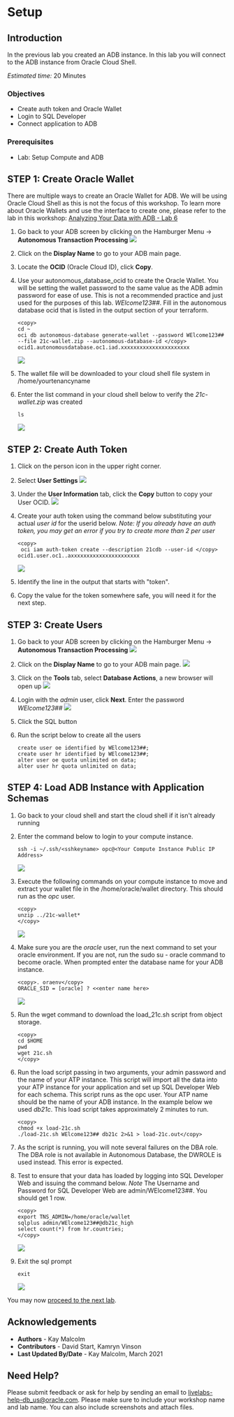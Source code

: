 # Setup

## Introduction
In the previous lab you created an ADB instance.  In this lab you will connect to the ADB instance from Oracle Cloud Shell.

*Estimated time:* 20 Minutes

### Objectives
- Create auth token and Oracle Wallet 
- Login to SQL Developer
- Connect application to ADB

### Prerequisites
- Lab: Setup Compute and ADB

## **STEP 1:** Create Oracle Wallet
There are multiple ways to create an Oracle Wallet for ADB.  We will be using Oracle Cloud Shell as this is not the focus of this workshop.  To learn more about Oracle Wallets and use the interface to create one, please refer to the lab in this workshop: [Analyzing Your Data with ADB - Lab 6](https://apexapps.oracle.com/pls/apex/dbpm/r/livelabs/view-workshop?p180_id=553)

1.  Go back to your ADB screen by clicking on the Hamburger Menu -> **Autonomous Transaction Processing** 
      ![](./images/select-atp.png " ")

2.  Click on the **Display Name** to go to your ADB main page.
   
3.  Locate the **OCID** (Oracle Cloud ID), click **Copy**.  

4.  Use your autonomous\_database\_ocid to create the Oracle Wallet. You will be setting the wallet password to the same value as the ADB admin password for ease of use. This is not a recommended practice and just used for the purposes of this lab. *WElcome123##*. Fill in the autonomous database ocid that is listed in the output section of your terraform.
   
      ````
      <copy>
      cd ~
      oci db autonomous-database generate-wallet --password WElcome123## --file 21c-wallet.zip --autonomous-database-id </copy> ocid1.autonomousdatabase.oc1.iad.xxxxxxxxxxxxxxxxxxxxxx
      ````

      ![](./images/wallet.png " ")

5.  The wallet file will be downloaded to your cloud shell file system in /home/yourtenancyname

6.  Enter the list command in your cloud shell below to verify the *21c-wallet.zip* was created
   
      ````
      ls
      ````
      ![](./images/wallet-created.png " ")

## **STEP 2:** Create Auth Token

1.  Click on the person icon in the upper right corner.
2.  Select **User Settings**
      ![](./images/select-user.png " ")

3.  Under the **User Information** tab, click the **Copy** button to copy your User OCID.
      ![](./images/copy-user-ocid.png " ")

4.  Create your auth token using the command below substituting your actual *user id* for the userid below.  *Note: If you already have an auth token, you may get an error if you try to create more than 2 per user*
   
      ````
      <copy>
       oci iam auth-token create --description 21cdb --user-id </copy> ocid1.user.oc1..axxxxxxxxxxxxxxxxxxxxxx
      ````
      ![](./images/token.png " ")

5.  Identify the line in the output that starts with "token".
6.  Copy the value for the token somewhere safe, you will need it for the next step.


## **STEP 3:** Create Users
1.  Go back to your ADB screen by clicking on the Hamburger Menu -> **Autonomous Transaction Processing** 
      ![](./images/select-atp.png " ")

2.  Click on the **Display Name** to go to your ADB main page.
      ![](./images/display-name.png " ")

3.  Click on the **Tools** tab, select **Database Actions**, a new browser will open up
      ![](./images/sql.png " ")

4.  Login with the *admin* user, click **Next**.  Enter the password *WElcome123##* 
      ![](./images/sql-signin.png " ")

5.  Click the SQL button
6.  Run the script below to create all the users

      ````
      create user oe identified by WElcome123##;
      create user hr identified by WElcome123##;
      alter user oe quota unlimited on data;
      alter user hr quota unlimited on data;
      ````


## **STEP 4:**  Load ADB Instance with Application Schemas
1. Go back to your cloud shell and start the cloud shell if it isn't already running
2. Enter the command below to login to your compute instance.    

    ````
    ssh -i ~/.ssh/<sshkeyname> opc@<Your Compute Instance Public IP Address>
    ````
      ![](./images/ssh.png " ")

3. Execute the following commands on your compute instance to move and extract your wallet file in the /home/oracle/wallet directory. This should run as the *opc* user. 

      ````
      <copy>
      unzip ../21c-wallet*
      </copy>
      ````
      ![](./images/sudo.png " ")

4. Make sure you are the *oracle* user, run the next command to set your oracle environment.  If you are not, run the sudo su - oracle command to become oracle.  When prompted enter the database name for your ADB instance. 

      ````
      <copy>. oraenv</copy>
      ORACLE_SID = [oracle] ? <<enter name here>
      ````

      ![](./images/oraenv.png " ")
   
5. Run the wget command to download the load_21c.sh script from object storage.

      ````
      <copy>
      cd $HOME
      pwd
      wget 21c.sh
      </copy>
      ````

6.   Run the load script passing in two arguments, your admin password and the name of your ATP instance.  This script will import all the data into your ATP instance for your application and set up SQL Developer Web for each schema.  This script runs as the opc user.  Your ATP name should be the name of your ADB instance.  In the example below we used *db21c*.  This load script takes approximately 2 minutes to run. 
   
      ``` 
      <copy> 
      chmod +x load-21c.sh
      ./load-21c.sh WElcome123## db21c 2>&1 > load-21c.out</copy>
     
      ```
7.  As the script is running, you will note several failures on the DBA role. The DBA role is not available in Autonomous Database, the DWROLE is used instead. This error is expected. 
   
8.  Test to ensure that your data has loaded by logging into SQL Developer Web and issuing the command below. *Note* The Username and Password for SQL Developer Web are admin/WElcome123##. You should get 1 row.  

      ````
      <copy>
      export TNS_ADMIN=/home/oracle/wallet
      sqlplus admin/WElcome123##@db21c_high
      select count(*) from hr.countries;
      </copy>
      ````
      ![](./images/export-tns.png " ")

9. Exit the sql prompt

    ````
    exit
    ````
    ![](./images/exit.png " ")

You may now [proceed to the next lab](#next).

## Acknowledgements
* **Authors** - Kay Malcolm
* **Contributors** - David Start, Kamryn Vinson
* **Last Updated By/Date** - Kay Malcolm, March 2021

## Need Help?

Please submit feedback or ask for help by sending an email to livelabs-help-db_us@oracle.com. Please make sure to include your workshop name and lab name.  You can also include screenshots and attach files.

